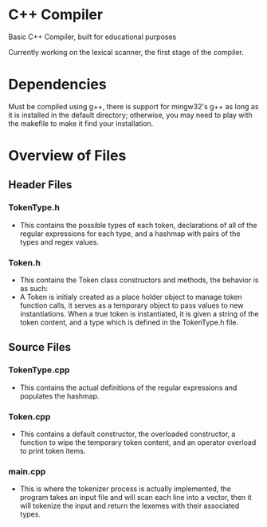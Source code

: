 # C++ Compiler

Basic C++ Compiler, built for educational purposes 

Currently working on the lexical scanner, the first stage of the compiler.

# Dependencies

Must be compiled using g++, there is support for mingw32's g++ as long as it is installed in the default directory; otherwise, you may need to play with the makefile to make it find your installation.

# Overview of Files


## Header Files

### TokenType.h
 - This contains the possible types of each token, declarations of all of the regular expressions for each type, and a hashmap with pairs of the
types and regex values.

###  Token.h
  - This contains the Token class constructors and methods, the behavior is as such:
  - A Token is initialy created as a place holder object to manage token function calls, it serves as a temporary object to
  pass values to new instantiations. When a true token is instantiated, it is given a string of the token content, and a
  type which is defined in the TokenType.h file.

## Source Files

### TokenType.cpp
 - This contains the actual definitions of the regular expressions and populates the hashmap.

### Token.cpp
 - This contains a default constructor, the overloaded constructor, a function to wipe the temporary token content, and an operator
overload to print token items.

### main.cpp
- This is where the tokenizer process is actually implemented, the program takes an input file and will scan each line into a vector,
then it will tokenize the input and return the lexemes with their associated types.
